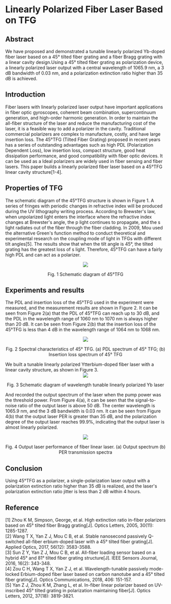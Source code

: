 # Linearly Polarized Fiber Laser Based on TFG
##  Abstract
We have proposed and demonstrated a tunable linearly polarized Yb-doped fiber laser based on a 45° tilted fiber grating and a fiber Bragg grating with a linear cavity design.Using a 45° tilted fiber grating as polarization device, a linearly polarized laser output with a central wavelength of 1065.9 nm, a 3 dB bandwidth of 0.03 nm, and a polarization extinction ratio higher than 35 dB is achieved.  
##  Introduction
Fiber lasers with linearly polarized laser output have important applications in fiber optic gyroscopes, coherent beam combination, supercontinuum generation, and high-order harmonic generation. In order to maintain the all-fiber structure of the laser and reduce the manufacturing cost of the laser, it is a feasible way to add a polarizer in the cavity. Traditional commercial polarizers are complex to manufacture, costly, and have large insertion loss. The 45°TFG (Tilted Fiber Grating) proposed in recent years has a series of outstanding advantages such as high PDL (Polarization Dependent Loss), low insertion loss, compact structure, good heat dissipation performance, and good compatibility with fiber optic devices. It can be used as a Ideal polarizers are widely used in fiber sensing and fiber lasers. This paper builds a linearly polarized fiber laser based on a 45°TFG linear cavity structure[1-4].
##  Properties of TFG
The schematic diagram of the 45°TFG structure is shown in Figure 1. A series of fringes with periodic changes in refractive index will be produced during the UV lithography writing process. According to Brewster's law, when unpolarized light enters the interface where the refractive index changes at Brewster's angle, the p light continues to propagate, and the s light radiates out of the fiber through the fiber cladding. In 2009, Mou used the alternative Green's function method to conduct theoretical and experimental research on the coupling mode of light in TFGs with different tilt angles[5]. The results show that when the tilt angle is 45°, the tilted grating has the greatest loss of s light. Therefore, 45°TFG can have a fairly high PDL and can act as a polarizer.
<div align=center>
<img src="https://github.com/yangjinmin/Wavelength-Tunable-Linearly-Polarized-Yb-Doped-Fiber-Laser-Based-on-Tilted-Fiber-Grating/blob/main/Figure%201.PNG" />
</div>
<p align="center">
Fig. 1 Schematic diagram of 45°TFG
</p>  

## Experiments and results
The PDL and insertion loss of the 45°TFG used in the experiment were measured, and the measurement results are shown in Figure 2. It can be seen from Figure 2(a) that the PDL of 45°TFG can reach up to 30 dB, and the PDL in the wavelength range of 1060 nm to 1070 nm is always higher than 20 dB. It can be seen from Figure 2(b) that the insertion loss of the 45°TFG is less than 4 dB in the wavelength range of 1064 nm to 1068 nm. 
<div align=center>
  <img src="https://github.com/yangjinmin/Wavelength-Tunable-Linearly-Polarized-Yb-Doped-Fiber-Laser-Based-on-Tilted-Fiber-Grating/blob/main/Figure%202.PNG" />
</div>
<p align="center">Fig. 2 Spectral characteristics of 45° TFG. (a) PDL spectrum of 45° TFG; (b) Insertion loss spectrum of 45° TFG</p>
We built a tunable linearly polarized Ytterbium-doped fiber laser with a linear cavity structure, as shown in Figure 3.
<div align=center>
  <img src="https://github.com/yangjinmin/Wavelength-Tunable-Linearly-Polarized-Yb-Doped-Fiber-Laser-Based-on-Tilted-Fiber-Grating/blob/main/Figure%204.PNG" />
 </div> 
 <p align="center">  Fig. 3 Schematic diagram of wavelength tunable linearly polarized Yb laser </p>

And recorded the output spectrum of the laser when the pump power was the threshold power. From Figure 4(a), it can be seen that the signal-to-noise ratio of the output laser is above 50 dB. The center wavelength is 1065.9 nm, and the 3 dB bandwidth is 0.03 nm. It can be seen from Figure 4(b) that the output laser PER is greater than 35 dB, and the polarization degree of the output laser reaches 99.9%, indicating that the output laser is almost linearly polarized.
<div align=center>
  <img src="https://github.com/yangjinmin/Wavelength-Tunable-Linearly-Polarized-Yb-Doped-Fiber-Laser-Based-on-Tilted-Fiber-Grating/blob/main/Figure%203.PNG" />  
</div> 
 <p align="center">    Fig. 4 Output laser performance of fiber linear laser. (a) Output spectrum  (b) PER transmission spectra   </p>

 
## Conclusion
Using 45°TFG as a polarizer, a single-polarization laser output with a polarization extinction ratio higher than 35 dB is realized, and the laser's polarization extinction ratio jitter is less than 2 dB within 4 hours.

## Reference
[1] Zhou K M, Simpson, George, et al. High extinction ratio in-fiber polarizers based on 45° tilted fiber Bragg grating[J]. Optics Letters, 2005, 30(11): 1285-1287.  
[2]	Wang T X, Yan Z J, Mou C B, et al. Stable nanosecond passively Q-switched all-fiber erbium-doped laser with a 45° tilted fiber grating[J]. Applied Optics, 2017, 56(12): 3583-3588.   
[3] Sun Z Y, Yan Z J, Mou C B, et al. All-fiber loading sensor based on a hybrid 45° and 81° tilted fiber grating structure[J]. IEEE Sensors Journal, 2016, 16(2): 343-348.  
[4] Zou C H, Wang T X, Yan Z J, et al. Wavelength-tunable passively mode-locked Erbium-doped fiber laser based on carbon nanotube and a 45° tilted fiber grating[J]. Optics Communications, 2018, 406: 151-157.  
[5] Yan Z J, Zhou K M, Zhang L, et al. In-fiber linear polarizer based on UV-inscribed 45° tilted grating in polarization maintaining fiber[J]. Optics Letters, 2012, 37(18): 3819-3821.


